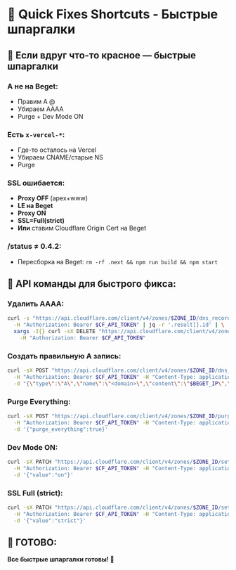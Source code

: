 # 🚨 Quick Fixes Shortcuts - Быстрые шпаргалки

## **🚨 Если вдруг что-то красное — быстрые шпаргалки**

### **A не на Beget:**
- Правим A @
- Убираем AAAA
- Purge + Dev Mode ON

### **Есть `x-vercel-*`:**
- Где-то осталось на Vercel
- Убираем CNAME/старые NS
- Purge

### **SSL ошибается:**
- **Proxy OFF** (apex+www)
- **LE на Beget**
- **Proxy ON**
- **SSL=Full(strict)**
- **Или** ставим Cloudflare Origin Cert на Beget

### **/status ≠ 0.4.2:**
- Пересборка на Beget: `rm -rf .next && npm run build && npm start`

## **🔧 API команды для быстрого фикса:**

### **Удалить AAAA:**
```bash
curl -s "https://api.cloudflare.com/client/v4/zones/$ZONE_ID/dns_records?type=AAAA&name=<domain>" \
  -H "Authorization: Bearer $CF_API_TOKEN" | jq -r '.result[].id' | \
  xargs -I{} curl -sX DELETE "https://api.cloudflare.com/client/v4/zones/$ZONE_ID/dns_records/{}" \
    -H "Authorization: Bearer $CF_API_TOKEN"
```

### **Создать правильную A запись:**
```bash
curl -sX POST "https://api.cloudflare.com/client/v4/zones/$ZONE_ID/dns_records" \
  -H "Authorization: Bearer $CF_API_TOKEN" -H "Content-Type: application/json" \
  -d "{\"type\":\"A\",\"name\":\"<domain>\",\"content\":\"$BEGET_IP\",\"proxied\":true,\"ttl\":1}"
```

### **Purge Everything:**
```bash
curl -sX POST "https://api.cloudflare.com/client/v4/zones/$ZONE_ID/purge_cache" \
  -H "Authorization: Bearer $CF_API_TOKEN" -H "Content-Type: application/json" \
  -d '{"purge_everything":true}'
```

### **Dev Mode ON:**
```bash
curl -sX PATCH "https://api.cloudflare.com/client/v4/zones/$ZONE_ID/settings/development_mode" \
  -H "Authorization: Bearer $CF_API_TOKEN" -H "Content-Type: application/json" \
  -d '{"value":"on"}'
```

### **SSL Full (strict):**
```bash
curl -sX PATCH "https://api.cloudflare.com/client/v4/zones/$ZONE_ID/settings/ssl" \
  -H "Authorization: Bearer $CF_API_TOKEN" -H "Content-Type: application/json" \
  -d '{"value":"strict"}'
```

## **🎯 ГОТОВО:**

**Все быстрые шпаргалки готовы! 🚀**


